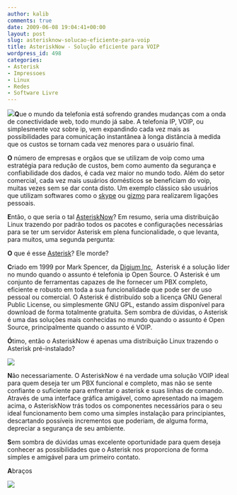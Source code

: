 ```yaml
---
author: kalib
comments: true
date: 2009-06-08 19:04:41+00:00
layout: post
slug: asterisknow-solucao-eficiente-para-voip
title: AsteriskNow - Solução eficiente para VOIP
wordpress_id: 498
categories:
- Asterisk
- Impressoes
- Linux
- Redes
- Software Livre
---
```


**[![](http://www.asterisknow.org/themes/asterisknow/images/logo.png)](http://www.asterisknow.org/themes/asterisknow/images/logo.png)Q**ue o mundo da telefonia está sofrendo grandes mudanças com a onda de conectividade web, todo mundo já sabe. A telefonia IP, VOIP, ou simplesmente voz sobre ip, vem expandindo cada vez mais as possibilidades para comunicação instantânea à longa distância à medida que os custos se tornam cada vez menores para o usuário final.

**O** número de empresas e orgãos que se utilizam de voip como uma estratégia para redução de custos, bem como aumento da segurança e confiabilidade dos dados, é cada vez maior no mundo todo. Além do setor comercial, cada vez mais usuários domésticos se beneficiam do voip, muitas vezes sem se dar conta disto. Um exemplo clássico são usuários que utilizam softwares como o [skype](http://www.skype.com/) ou [gizmo](http://www.gizmoproject.com/) para realizarem ligações pessoais.

**E**ntão, o que seria o tal [AsteriskNow](http://www.asterisknow.org)? Em resumo, seria uma distribuição Linux trazendo por padrão todos os pacotes e configurações necessárias para se ter um servidor Asterisk em plena funcionalidade, o que levanta, para muitos, uma segunda pergunta:

**O** que é esse [Asterisk](http://www.asterisk.org/)? Ele morde?

**C**riado em 1999 por Mark Spencer, da [Digium Inc](http://www.digium.com/),  Asterisk é a solução líder no mundo quando o assunto é telefonia ip Open Source. O Asterisk é um conjunto de ferramentas capazes de lhe fornecer um PBX completo, eficiente e robusto em toda a sua funcionalidade que pode ser de uso pessoal ou comercial. O Asterisk é distribuído sob a licença GNU General Public License, ou simplesmente GNU GPL, estando assim disponível para download de forma totalmente gratuita. Sem sombra de dúvidas, o Asterisk é uma das soluções mais conhecidas no mundo quando o assunto é Open Source, principalmente quando o assunto é VOIP.

**Ó**timo, então o AsteriskNow é apenas uma distribuição Linux trazendo o Asterisk pré-instalado?


[![](http://blog.liberailvoip.it/wp-content/uploads/2007/12/asterisknow.jpg)](http://blog.liberailvoip.it/wp-content/uploads/2007/12/asterisknow.jpg)



**N**ão necessariamente. O AsteriskNow é na verdade uma solução VOIP ideal para quem deseja ter um PBX funcional e completo, mas não se sente confiante o suficiente para enfrentar o asterisk e suas linhas de comando. Através de uma interface gráfica amigável, como apresentado na imagem acima, o AsteriskNow trás todos os componentes necessários para o seu ideal funcionamento bem como uma simples instalação para principiantes, descartando possíveis incrementos que poderiam, de alguma forma, depreciar a segurança de seu ambiente.

**S**em sombra de dúvidas umas excelente oportunidade para quem deseja conhecer as possibilidades que o Asterisk nos proporciona de forma simples e amigável para um primeiro contato.

**A**braços


![](http://www.marcelocavalcante.net/portal/imgs/userbar.gif)




